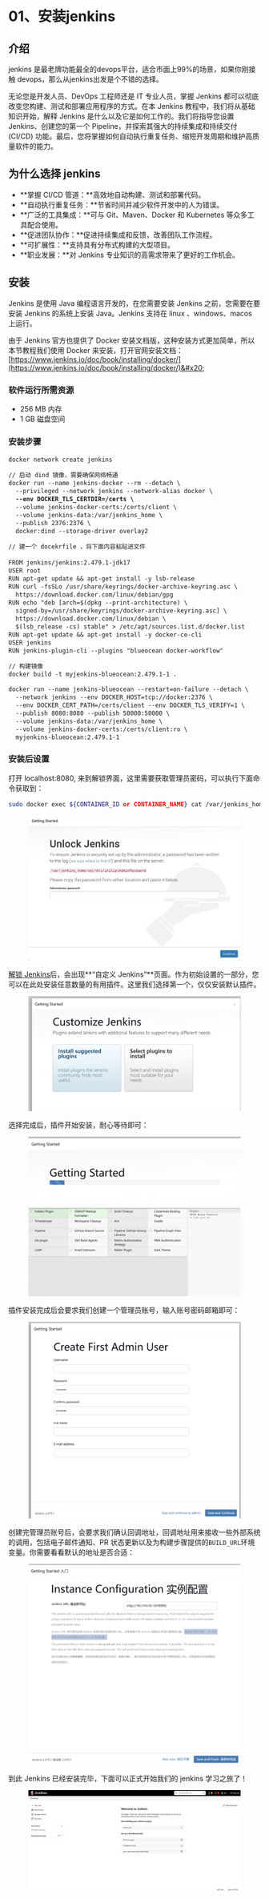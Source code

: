 # 01、安装jenkins

## 介绍

jenkins 是最老牌功能最全的devops平台，适合市面上99%的场景，如果你刚接触 devops，那么从jenkins出发是个不错的选择。

无论您是开发人员、DevOps 工程师还是 IT 专业人员，掌握 Jenkins 都可以彻底改变您构建、测试和部署应用程序的方式。在本 Jenkins 教程中，我们将从基础知识开始，解释 Jenkins 是什么以及它是如何工作的。我们将指导您设置 Jenkins、创建您的第一个 Pipeline，并探索其强大的持续集成和持续交付 (CI/CD) 功能。最后，您将掌握如何自动执行重复任务、缩短开发周期和维护高质量软件的能力。

## 为什么选择 jenkins

* **掌握 CI/CD 管道：**高效地自动构建、测试和部署代码。
* **自动执行重复任务：**节省时间并减少软件开发中的人为错误。
* **广泛的工具集成：**可与 Git、Maven、Docker 和 Kubernetes 等众多工具配合使用。
* **促进团队协作：**促进持续集成和反馈，改善团队工作流程。
* **可扩展性：**支持具有分布式构建的大型项目。
* **职业发展：**对 Jenkins 专业知识的高需求带来了更好的工作机会。

## 安装

Jenkins 是使用 Java 编程语言开发的，在您需要安装 Jenkins 之前，您需要在要安装 Jenkins 的系统上安装 Java。Jenkins 支持在 linux 、windows、macos 上运行。

由于 Jenkins 官方也提供了 Docker 安装文档版，这种安装方式更加简单，所以本节教程我们使用 Docker 来安装，打开官网安装文档：[https://www.jenkins.io/doc/book/installing/docker/](https://www.jenkins.io/doc/book/installing/docker/)&#x20;

### 软件运行所需资源

* &#x20;256 MB 内存
* 1 GB 磁盘空间

### 安装步骤

```
docker network create jenkins
```

<pre><code>// 启动 dind 镜像，需要确保网络畅通
docker run --name jenkins-docker --rm --detach \
  --privileged --network jenkins --network-alias docker \
<strong>  --env DOCKER_TLS_CERTDIR=/certs \
</strong>  --volume jenkins-docker-certs:/certs/client \
  --volume jenkins-data:/var/jenkins_home \
  --publish 2376:2376 \
  docker:dind --storage-driver overlay2
</code></pre>

```
// 建一个 docekrfile ，将下面内容粘贴进文件

FROM jenkins/jenkins:2.479.1-jdk17
USER root
RUN apt-get update && apt-get install -y lsb-release
RUN curl -fsSLo /usr/share/keyrings/docker-archive-keyring.asc \
  https://download.docker.com/linux/debian/gpg
RUN echo "deb [arch=$(dpkg --print-architecture) \
  signed-by=/usr/share/keyrings/docker-archive-keyring.asc] \
  https://download.docker.com/linux/debian \
  $(lsb_release -cs) stable" > /etc/apt/sources.list.d/docker.list
RUN apt-get update && apt-get install -y docker-ce-cli
USER jenkins
RUN jenkins-plugin-cli --plugins "blueocean docker-workflow"
```

```
// 构建镜像
docker build -t myjenkins-blueocean:2.479.1-1 .
```

```
docker run --name jenkins-blueocean --restart=on-failure --detach \
  --network jenkins --env DOCKER_HOST=tcp://docker:2376 \
  --env DOCKER_CERT_PATH=/certs/client --env DOCKER_TLS_VERIFY=1 \
  --publish 8080:8080 --publish 50000:50000 \
  --volume jenkins-data:/var/jenkins_home \
  --volume jenkins-docker-certs:/certs/client:ro \
  myjenkins-blueocean:2.479.1-1
```

### 安装后设置

打开 localhost:8080, 来到解锁界面，这里需要获取管理员密码，可以执行下面命令获取到：

```sh
sudo docker exec ${CONTAINER_ID or CONTAINER_NAME} cat /var/jenkins_home/secrets/initialAdminPassword 
```

<figure><img src="../.gitbook/assets/image (28).png" alt=""><figcaption></figcaption></figure>

[解锁 Jenkins](https://www.jenkins.io/doc/book/installing/docker/#unlocking-jenkins)后，会出现**“自定义 Jenkins”**页面。作为初始设置的一部分，您可以在此处安装任意数量的有用插件。这里我们选择第一个，仅仅安装默认插件。

<figure><img src="../.gitbook/assets/1730336059284.png" alt=""><figcaption></figcaption></figure>

选择完成后，插件开始安装，耐心等待即可：

<figure><img src="../.gitbook/assets/1730336100806.png" alt=""><figcaption></figcaption></figure>

插件安装完成后会要求我们创建一个管理员账号，输入账号密码邮箱即可：

<figure><img src="../.gitbook/assets/1730336283030.png" alt=""><figcaption></figcaption></figure>

创建完管理员账号后，会要求我们确认回调地址，回调地址用来接收一些外部系统的调用，包括电子邮件通知、PR 状态更新以及为构建步骤提供的`BUILD_URL`环境变量。你需要看看默认的地址是否合适：

<figure><img src="../.gitbook/assets/1730336463931.png" alt=""><figcaption></figcaption></figure>

到此 Jenkins 已经安装完毕，下面可以正式开始我们的 jenkins 学习之旅了！

<figure><img src="../.gitbook/assets/1730336519268.png" alt=""><figcaption></figcaption></figure>
